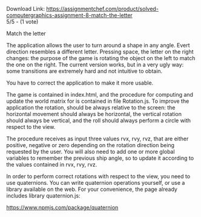 Download Link: https://assignmentchef.com/product/solved-computergraphics-assignment-8-match-the-letter
<br>
5/5 - (1 vote)

Match the letter

The application allows the user to turn around a shape in any angle. Evert direction resembles a different letter. Pressing space, the letter on the right changes: the purpose of the game is rotating the object on the left to match the one on the right. The current version works, but in a very ugly way: some transitions are extremely hard and not intuitive to obtain.

You have to correct the application to make it more usable.

The game is contained in index.html, and the procedure for computing and update the world matrix for is contained in file Rotation.js. To improve the application the rotation, should be always relative to the screen: the horizontal movement should always be horizontal, the vertical rotation should always be vertical, and the roll should always perform a circle with respect to the view.

The procedure receives as input three values rvx, rvy, rvz, that are either positive, negative or zero depending on the rotation direction being requested by the user. You will also need to add one or more global variables to remember the previous ship angle, so to update it according to the values contained in rvx, rvy, rvz.

In order to perform correct rotations with respect to the view, you need to use quaternions. You can write quaternion operations yourself, or use a library available on the web. For your convenience, the page already includes library quaternion.js:

https://www.npmjs.com/package/quaternion